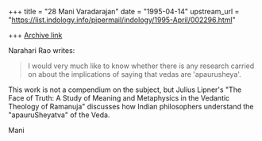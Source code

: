 +++
title = "28 Mani Varadarajan"
date = "1995-04-14"
upstream_url = "https://list.indology.info/pipermail/indology/1995-April/002296.html"

+++
[Archive link](https://list.indology.info/pipermail/indology/1995-April/002296.html)

Narahari Rao writes:
> I would very much like
>  to know whether there is any research carried on about the implications of
>  saying that vedas are 'apaurusheya'.

This work is not a compendium on the subject, but Julius Lipner's
"The Face of Truth: A Study of Meaning and Metaphysics in the 
Vedantic Theology of Ramanuja" discusses how Indian philosophers
understand the "apauruSheyatva" of the Veda.

Mani





